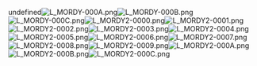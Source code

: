 undefined![L_MORDY-000A.png](https://raw.githubusercontent.com/Klokinator/FE-Repo/main/Portrait%20Repository/FE09%20Mugs%20(Path%20of%20Radiance)/FE9%20Vanilla%20Mugs%20(Ingame%20Rips)/Hooded%20Mordecai/L_MORDY-000A.png "L_MORDY-000A.png")![L_MORDY-000B.png](https://raw.githubusercontent.com/Klokinator/FE-Repo/main/Portrait%20Repository/FE09%20Mugs%20(Path%20of%20Radiance)/FE9%20Vanilla%20Mugs%20(Ingame%20Rips)/Hooded%20Mordecai/L_MORDY-000B.png "L_MORDY-000B.png")![L_MORDY-000C.png](https://raw.githubusercontent.com/Klokinator/FE-Repo/main/Portrait%20Repository/FE09%20Mugs%20(Path%20of%20Radiance)/FE9%20Vanilla%20Mugs%20(Ingame%20Rips)/Hooded%20Mordecai/L_MORDY-000C.png "L_MORDY-000C.png")![L_MORDY2-0000.png](https://raw.githubusercontent.com/Klokinator/FE-Repo/main/Portrait%20Repository/FE09%20Mugs%20(Path%20of%20Radiance)/FE9%20Vanilla%20Mugs%20(Ingame%20Rips)/Hooded%20Mordecai/L_MORDY2-0000.png "L_MORDY2-0000.png")![L_MORDY2-0001.png](https://raw.githubusercontent.com/Klokinator/FE-Repo/main/Portrait%20Repository/FE09%20Mugs%20(Path%20of%20Radiance)/FE9%20Vanilla%20Mugs%20(Ingame%20Rips)/Hooded%20Mordecai/L_MORDY2-0001.png "L_MORDY2-0001.png")![L_MORDY2-0002.png](https://raw.githubusercontent.com/Klokinator/FE-Repo/main/Portrait%20Repository/FE09%20Mugs%20(Path%20of%20Radiance)/FE9%20Vanilla%20Mugs%20(Ingame%20Rips)/Hooded%20Mordecai/L_MORDY2-0002.png "L_MORDY2-0002.png")![L_MORDY2-0003.png](https://raw.githubusercontent.com/Klokinator/FE-Repo/main/Portrait%20Repository/FE09%20Mugs%20(Path%20of%20Radiance)/FE9%20Vanilla%20Mugs%20(Ingame%20Rips)/Hooded%20Mordecai/L_MORDY2-0003.png "L_MORDY2-0003.png")![L_MORDY2-0004.png](https://raw.githubusercontent.com/Klokinator/FE-Repo/main/Portrait%20Repository/FE09%20Mugs%20(Path%20of%20Radiance)/FE9%20Vanilla%20Mugs%20(Ingame%20Rips)/Hooded%20Mordecai/L_MORDY2-0004.png "L_MORDY2-0004.png")![L_MORDY2-0005.png](https://raw.githubusercontent.com/Klokinator/FE-Repo/main/Portrait%20Repository/FE09%20Mugs%20(Path%20of%20Radiance)/FE9%20Vanilla%20Mugs%20(Ingame%20Rips)/Hooded%20Mordecai/L_MORDY2-0005.png "L_MORDY2-0005.png")![L_MORDY2-0006.png](https://raw.githubusercontent.com/Klokinator/FE-Repo/main/Portrait%20Repository/FE09%20Mugs%20(Path%20of%20Radiance)/FE9%20Vanilla%20Mugs%20(Ingame%20Rips)/Hooded%20Mordecai/L_MORDY2-0006.png "L_MORDY2-0006.png")![L_MORDY2-0007.png](https://raw.githubusercontent.com/Klokinator/FE-Repo/main/Portrait%20Repository/FE09%20Mugs%20(Path%20of%20Radiance)/FE9%20Vanilla%20Mugs%20(Ingame%20Rips)/Hooded%20Mordecai/L_MORDY2-0007.png "L_MORDY2-0007.png")![L_MORDY2-0008.png](https://raw.githubusercontent.com/Klokinator/FE-Repo/main/Portrait%20Repository/FE09%20Mugs%20(Path%20of%20Radiance)/FE9%20Vanilla%20Mugs%20(Ingame%20Rips)/Hooded%20Mordecai/L_MORDY2-0008.png "L_MORDY2-0008.png")![L_MORDY2-0009.png](https://raw.githubusercontent.com/Klokinator/FE-Repo/main/Portrait%20Repository/FE09%20Mugs%20(Path%20of%20Radiance)/FE9%20Vanilla%20Mugs%20(Ingame%20Rips)/Hooded%20Mordecai/L_MORDY2-0009.png "L_MORDY2-0009.png")![L_MORDY2-000A.png](https://raw.githubusercontent.com/Klokinator/FE-Repo/main/Portrait%20Repository/FE09%20Mugs%20(Path%20of%20Radiance)/FE9%20Vanilla%20Mugs%20(Ingame%20Rips)/Hooded%20Mordecai/L_MORDY2-000A.png "L_MORDY2-000A.png")![L_MORDY2-000B.png](https://raw.githubusercontent.com/Klokinator/FE-Repo/main/Portrait%20Repository/FE09%20Mugs%20(Path%20of%20Radiance)/FE9%20Vanilla%20Mugs%20(Ingame%20Rips)/Hooded%20Mordecai/L_MORDY2-000B.png "L_MORDY2-000B.png")![L_MORDY2-000C.png](https://raw.githubusercontent.com/Klokinator/FE-Repo/main/Portrait%20Repository/FE09%20Mugs%20(Path%20of%20Radiance)/FE9%20Vanilla%20Mugs%20(Ingame%20Rips)/Hooded%20Mordecai/L_MORDY2-000C.png "L_MORDY2-000C.png")